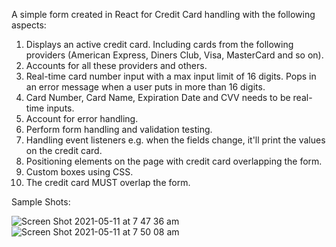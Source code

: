 A simple form created in React for Credit Card handling with the following aspects:

1. Displays an active credit card. Including cards from the following providers (American Express, Diners Club, Visa, MasterCard and so on).
2. Accounts for all these providers and others.
3. Real-time card number input with a max input limit of 16 digits. Pops in an error message when a user puts in more than 16 digits.
4. Card Number, Card Name, Expiration Date and CVV needs to be real-time inputs. 
5. Account for error handling.
7. Perform form handling and validation testing.
8. Handling event listeners e.g. when the fields change, it'll print the values on the credit card.
9. Positioning elements on the page with credit card overlapping the form.
10. Custom boxes using CSS.
11. The credit card MUST overlap the form.

Sample Shots:

![Screen Shot 2021-05-11 at 7 47 36 am](https://user-images.githubusercontent.com/64237561/118259132-20c91100-b4f4-11eb-86c1-b098c369dc70.png)
![Screen Shot 2021-05-11 at 7 50 08 am](https://user-images.githubusercontent.com/64237561/118259146-232b6b00-b4f4-11eb-883a-7ae5473b9304.png)
